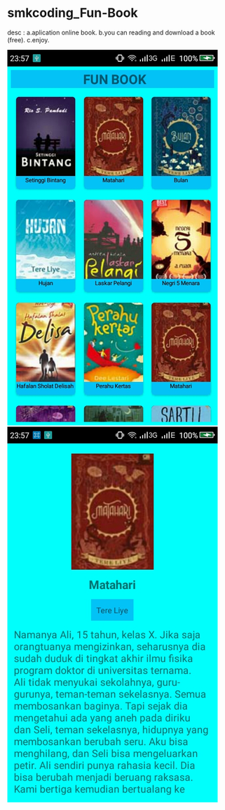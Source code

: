 # smkcoding_Fun-Book

desc :
a.aplication online book.
b.you can reading and download a book (free).
c.enjoy.

![home](funbook/ss/Screenshot_2018-09-21-23-57-33.jpg)<br>
![menu](funbook/ss/Screenshot_2018-09-21-23-57-41.jpg)<br>
